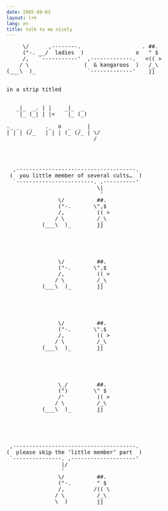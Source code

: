 ```yaml
---
date: 2005-09-03
layout: l+k
lang: en
title: talk to me nicely
---
```


<pre class='ascii-art'>
     \/      ,--------.                   . ##. 
     ("-. __/  ladies  )                o   " $ 
     /,   `-----------'  ,-------------.   <(( >
    / \                 (  & kangaroos  )   /_\ 
(___\  )_                `-------------'    jj  


in a strip titled


   _|_  _. | |    _|_  _     
    |_ (_| | |<    |_ (_)    

._ _   _    ._  o  _  _  |   
| | | (/_   | | | (_ (/_ | \/
                           / 




  ,-------------------------------------. 
 (  you little member of several cults…  )
  `------------------------. .----------' 
                            \|            
                             '            
                \/          ##.           
                ("-.       \",$           
                /,          (( >          
               / \          /_\           
           (___\  )_        jj            





                \/          ##.           
                ("-.       \",$           
                /,          (( >          
               / \          /_\           
           (___\  )_        jj            





                \/          ##.           
                ("-.       \".$           
                /,          (( >          
               / \          /_\           
           (___\  )_        jj            





                \_/         ##.           
                (")        \" $           
                /'          (( >          
               / \          /_\           
           (___\  )_        jj            





 ,--------------------------------------. 
(  please skip the ‘little member’ part  )
 `---------------. ,--------------------' 
                 |/                       
                 '                        
                \/          ##.           
                ("-.        " $           
                /,         /(( \          
               / \          /_\           
           ____\  )_        jj            
</pre>
